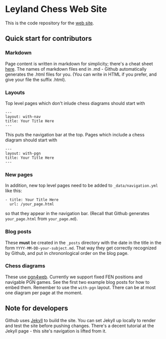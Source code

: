 # Leyland Chess Web Site

This is the code repository for the [web site](https://leylandchess.github.io).

## Quick start for contributors

### Markdown

Page content is written in markdown for simplicity; there's a cheat sheet
[here](https://www.markdownguide.org/cheat-sheet).  The names of markdown
files end in .md - Github automatically generates the .html files for you.
(You can write in HTML if you prefer, and give your file the suffix .html).

### Layouts

Top level pages which don't inlude chess diagrams should start with

```
---
layout: with-nav
title: Your Title Here
---
```
This puts the navigation bar at the top.  Pages which include a chess diagram
should start with

```
---
layout: with-pgn
title: Your Title Here
---
```

### New pages

In addition, new top level pages need to be added to `_data/navigation.yml`
like this:

```
- title: Your Title Here
  url: /your_page.html
```
so that they appear in the navigation bar.  (Recall that Github generates
`your_page.html` from `your_page.md`).

### Blog posts

These **must** be created in the `_posts` directory with the date in the title
in the form `YYYY-MM-DD-your-subject.md`.  That way they get correctly recognized
by Github, and put in chrononlogical order on the blog page.

### Chess diagrams

These use [pgn4web](http://pgn4web.casaschi.net).  Currently we support fixed
FEN positions and navigable PGN games.  See the first two example blog posts
for how to embed them.  Remember to use the `with-pgn` layout.  There can be
at most one diagram per page at the moment.

## Note for developers

Github uses [Jekyll](https://jekyllrb.com) to build the site.  You can set Jekyll
up locally to render and test the site before pushing changes. There's a decent
tutorial at the Jekyll page - this site's navigation is lifted from it.
